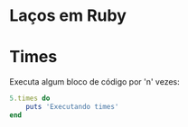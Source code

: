 # Laços em Ruby

# Times
Executa algum bloco de código por 'n' vezes:

```ruby
5.times do
    puts 'Executando times'
end
```